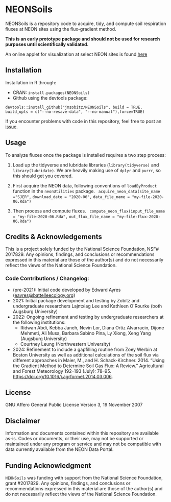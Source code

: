# NEONSoils
NEONSoils is a repository code to acquire, tidy, and compute soil respiration fluxes at NEON sites using the flux-gradient method. 

**This is an early prototype package and should not be used for research purposes until scientifically validated.**

An online applet for visualization at select NEON sites is found [here](https://jmzobitz.shinyapps.io/NEON-soil-fluxes/)

## Installation 
Installation in R through:

- CRAN: `install.packages(NEONSoils)`
- Github using the devtools package:

`devtools::install_github("jmzobitz/NEONSoils", build = TRUE, build_opts = c("--no-resave-data", "--no-manual"),force=TRUE)`

If you encounter problems with code in this repository, feel free to post an [issue](https://github.com/jmzobitz/NEONSoils/issues).

## Usage
To analyze fluxes once the package is installed requires a two step process:

1. Load up the tidyverse and lubridate libraries (`library(tidyverse)` and `library(lubridate)`.  We are heavily making use of `dplyr` and `purrr`, so this should get you covered.

2. First acquire the NEON data, following conventions of `loadByProduct` function in the `neonUtilities` package.
` acquire_neon_data(site_name ="SJER",`
                  `download_date = "2020-06",`
                  `data_file_name = "my-file-2020-06.Rda") `

3. Then process and compute fluxes.
` compute_neon_flux(input_file_name = "my-file-2020-06.Rda",`
                                      `out_flux_file_name = "my-file-flux-2020-06.Rda") `


## Credits & Acknowledgements
This is a project solely funded by the National Science Foundation, NSF# 2017829. Any opinions, findings, and conclusions or recommendations expressed in this material are those of the author(s) and do not necessarily reflect the views of the National Science Foundation.

### Code Contributions / Changelog:
- (pre-2021): Initial code developed by Edward Ayres (eayres@battelleecology.org)
- 2021: Initial package development and testing by Zobitz and undergraduate researchers Lajntxiag Lee and Kathleen O'Rourke (both Augsburg University)
- 2022: Ongoing refinement and testing by undergraduate researchers at the following institutions:
  * Ridwan Abdi, Kebba Janeh, Nevin Lor, Diana Ortiz Alvarracin, Dijone Mehmeti, Ali Musa, Barbara Sabino Pina, Ly Xiong, Xeng Yang (Augsburg University)
  * Courtney Leung (Northwestern University)
 - 2024: Refinement to include a gapfilling routine from Zoey Werbin at Boston University as well as additional calculations of the soil flux via different approaches in Maier, M., and H. Schack-Kirchner. 2014. “Using the Gradient Method to Determine Soil Gas Flux: A Review.” Agricultural and Forest Meteorology 192–193 (July): 78–95. https://doi.org/10.1016/j.agrformet.2014.03.006.


## License
GNU Affero General Public License Version 3, 19 November 2007

## Disclaimer
Information and documents contained within this repository are available as-is. Codes or documents, or their use, may not be supported or maintained under any program or service and may not be compatible with data currently available from the NEON Data Portal.

## Funding Acknowledgment
`NEONSoils` was funding with support from the National Science Foundation, grant \#2017829. Any opinions, findings, and conclusions or recommendations expressed in this material are those of the author(s) and do not necessarily reflect the views of the National Science Foundation.   
